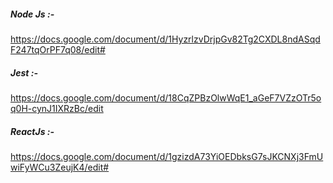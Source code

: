 ##### Node Js :-
https://docs.google.com/document/d/1HyzrlzvDrjpGv82Tg2CXDL8ndASqdF247tqOrPF7q08/edit#

##### Jest  :-
https://docs.google.com/document/d/18CqZPBzOlwWqE1_aGeF7VZzOTr5oq0H-cynJ1IXRzBc/edit

##### ReactJs  :-
https://docs.google.com/document/d/1gzizdA73YiOEDbksG7sJKCNXj3FmUwiFyWCu3ZeujK4/edit#